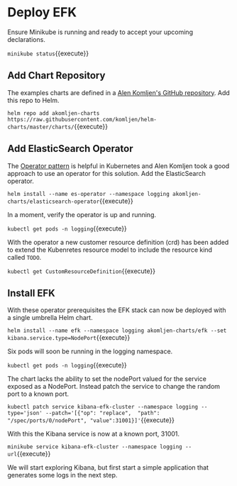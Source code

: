 # Deploy EFK #

Ensure Minikube is running and ready to accept your upcoming declarations.

`minikube status`{{execute}}

## Add Chart Repository ##

The examples charts are defined in a [Alen Komljen's GitHub repository](https://github.com/komljen). Add this repo to Helm.

`helm repo add akomljen-charts https://raw.githubusercontent.com/komljen/helm-charts/master/charts/`{{execute}}

## Add ElasticSearch Operator ##

The [Operator pattern](https://kubernetes.io/docs/concepts/extend-kubernetes/extend-cluster/#combining-new-apis-with-automation) is helpful in Kubernetes and Alen Komljen took a good approach to use an operator for this solution. Add the ElasticSearch operator.

`helm install --name es-operator --namespace logging akomljen-charts/elasticsearch-operator`{{execute}}

In a moment, verify the operator is up and running.

`kubectl get pods -n logging`{{execute}}

With the operator a new customer resource definition (crd) has been added to extend the Kubenretes resource model to include the resource kind called `TODO`.

`kubectl get CustomResourceDefinition`{{execute}}

## Install EFK ##

With these operator prerequisites the EFK stack can now be deployed with a single umbrella Helm chart.

`helm install --name efk --namespace logging akomljen-charts/efk --set kibana.service.type=NodePort`{{execute}}

Six pods will soon be running in the logging namespace.

`kubectl get pods -n logging`{{execute}}

The chart lacks the ability to set the nodePort valued for the service exposed as a NodePort. Instead patch the service to change the random port to a known port.

`kubectl patch service kibana-efk-cluster --namespace logging --type='json' --patch='[{"op": "replace",  "path": "/spec/ports/0/nodePort", "value":31001}]'`{{execute}}

With this the Kibana service is now at a known port, 31001.

`minikube service kibana-efk-cluster --namespace logging --url`{{execute}}

We will start exploring Kibana, but first start a simple application that generates some logs in the next step.